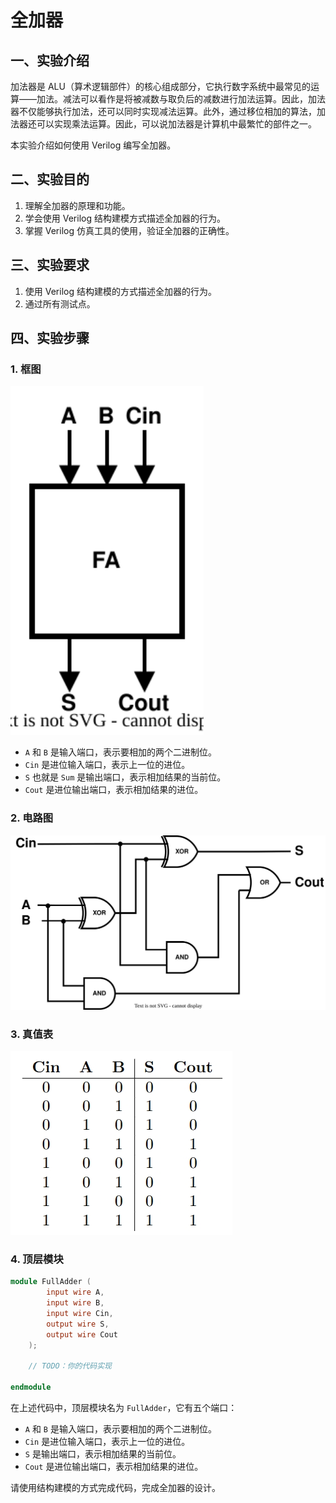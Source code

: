 # 全加器

## 一、实验介绍

加法器是 ALU（算术逻辑部件）的核心组成部分，它执行数字系统中最常见的运算——加法。减法可以看作是将被减数与取负后的减数进行加法运算。因此，加法器不仅能够执行加法，还可以同时实现减法运算。此外，通过移位相加的算法，加法器还可以实现乘法运算。因此，可以说加法器是计算机中最繁忙的部件之一。

本实验介绍如何使用 Verilog 编写全加器。

## 二、实验目的

1. 理解全加器的原理和功能。
2. 学会使用 Verilog 结构建模方式描述全加器的行为。
3. 掌握 Verilog 仿真工具的使用，验证全加器的正确性。

## 三、实验要求

1. 使用 Verilog 结构建模的方式描述全加器的行为。
2. 通过所有测试点。

## 四、实验步骤

### 1. 框图

<img src="全加器.assets/全加器.svg" style="zoom:150%;" />

- `A` 和 `B` 是输入端口，表示要相加的两个二进制位。
- `Cin` 是进位输入端口，表示上一位的进位。
- `S` 也就是 `Sum` 是输出端口，表示相加结果的当前位。
- `Cout` 是进位输出端口，表示相加结果的进位。

### 2. 电路图

![](全加器.assets/全加器电路图.svg)

### 3. 真值表

![](全加器.assets/全加器真值表.png)

### 4. 顶层模块

```verilog
module FullAdder (
        input wire A,
        input wire B,
        input wire Cin,
        output wire S,
        output wire Cout
    );

    // TODO：你的代码实现

endmodule

```

在上述代码中，顶层模块名为 `FullAdder`，它有五个端口：

- `A` 和 `B` 是输入端口，表示要相加的两个二进制位。
- `Cin` 是进位输入端口，表示上一位的进位。
- `S` 是输出端口，表示相加结果的当前位。
- `Cout` 是进位输出端口，表示相加结果的进位。

请使用结构建模的方式完成代码，完成全加器的设计。
